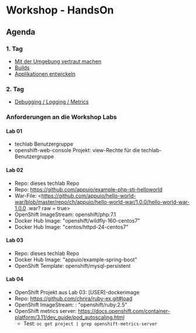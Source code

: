 # Workshop - HandsOn

## Agenda

### 1. Tag

* [Mit der Umgebung vertraut machen](01_using_oc_cli.md)
* [Builds](02_builds.md)
* [Applikationen entwickeln](03_develop.md)

### 2. Tag

* [Debugging / Logging / Metrics](04_debugging_logs_metrics.md)

### Anforderungen an die Workshop Labs

#### Lab 01

* techlab Benutzergruppe
* openshift-web-console Projekt: view-Rechte für die techlab-Benutzergruppe

#### Lab 02

* Repo: dieses techlab Repo
* Repo: <https://github.com/appuio/example-php-sti-helloworld>
* War-File: <https://github.com/appuio/hello-world-war/blob/master/repo/ch/appuio/hello-world-war/1.0.0/hello-world-war-1.0.0 .war? raw = true>
* OpenShift ImageStream: openshift/php:7.1
* Docker Hub Image: "openshift/wildfly-160-centos7"
* Docker Hub Image: "centos/httpd-24-centos7"

#### Lab 03

* Repo: dieses techlab Repo
* Docker Hub Image: "appuio/example-spring-boot"
* OpenShift Template: openshift/mysql-persistent

#### Lab 04

* OpenShift Projekt aus Lab 03: [USER]-dockerimage
* Repo: https://github.com/chrira/ruby-ex.git#load
* OpenShift ImageStream: : "openshift/ruby:2.5"
* OpenShift metrics server: <https://docs.openshift.com/container-platform/3.11/dev_guide/pod_autoscaling.html>
  * Test: `oc get project | grep openshift-metrics-server`
